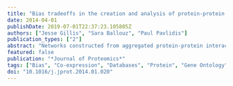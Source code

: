 ```yaml
---
title: "Bias tradeoffs in the creation and analysis of protein-protein interaction networks"
date: 2014-04-01
publishDate: 2019-07-01T22:37:23.105805Z
authors: ["Jesse Gillis", "Sara Ballouz", "Paul Pavlidis"]
publication_types: ["2"]
abstract: "Networks constructed from aggregated protein-protein interaction data are commonplace in biology. But the studies these data are derived from were conducted with their own hypotheses and foci. Focusing on data from budding yeast present in BioGRID, we determine that many of the downstream signals present in network data are significantly impacted by biases in the original data. We determine the degree to which selection bias in favor of biologically interesting bait proteins goes down with study size, while we also find that promiscuity in prey contributes more substantially in larger studies. We analyze interaction studies over time with respect to data in the Gene Ontology and find that reproducibly observed interactions are less likely to favor multifunctional proteins. We find that strong alignment between co-expression and protein-protein interaction data occurs only for extreme co-expression values, and use this data to suggest candidates for targets likely to reveal novel biology in follow-up studies. BIOLOGICAL SIGNIFICANCE: Protein-protein interaction data finds particularly heavy use in the interpretation of disease-causal variants. In principle, network data allows researchers to find novel commonalities among candidate genes. In this study, we detail several of the most salient biases contributing to aggregated protein-protein interaction databases. We find strong evidence for the role of selection and laboratory biases. Many of these effects contribute to the commonalities researchers find for disease genes. In order for characterization of disease genes and their interactions to not simply be an artifact of researcher preference, it is imperative to identify data biases explicitly. Based on this, we also suggest ways to move forward in producing candidates less influenced by prior knowledge. This article is part of a Special Issue entitled: Can Proteomics Fill the Gap Between Genomics and Phenotypes?"
featured: false
publication: "*Journal of Proteomics*"
tags: ["Bias", "Co-expression", "Databases", "Protein", "Gene Ontology", "Multifunctional Enzymes", "Multifunctionality", "Networks", "Protein Interaction Mapping", "Protein Interaction Maps", "Protein–protein interaction", "Saccharomyces cerevisiae Proteins"]
doi: "10.1016/j.jprot.2014.01.020"
---
```



